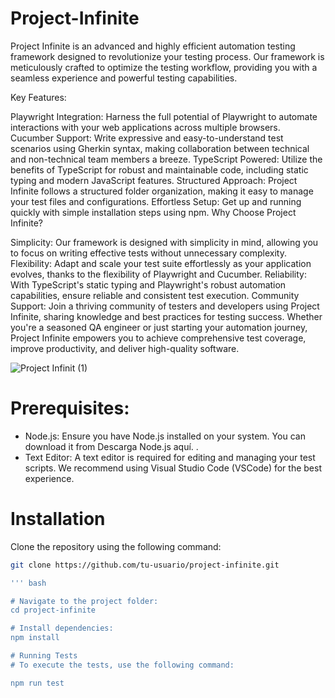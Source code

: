 # Project-Infinite

Project Infinite is an advanced and highly efficient automation testing framework designed to revolutionize your testing process. Our framework is meticulously crafted to optimize the testing workflow, providing you with a seamless experience and powerful testing capabilities.

Key Features:

Playwright Integration: Harness the full potential of Playwright to automate interactions with your web applications across multiple browsers.
Cucumber Support: Write expressive and easy-to-understand test scenarios using Gherkin syntax, making collaboration between technical and non-technical team members a breeze.
TypeScript Powered: Utilize the benefits of TypeScript for robust and maintainable code, including static typing and modern JavaScript features.
Structured Approach: Project Infinite follows a structured folder organization, making it easy to manage your test files and configurations.
Effortless Setup: Get up and running quickly with simple installation steps using npm.
Why Choose Project Infinite?

Simplicity: Our framework is designed with simplicity in mind, allowing you to focus on writing effective tests without unnecessary complexity.
Flexibility: Adapt and scale your test suite effortlessly as your application evolves, thanks to the flexibility of Playwright and Cucumber.
Reliability: With TypeScript's static typing and Playwright's robust automation capabilities, ensure reliable and consistent test execution.
Community Support: Join a thriving community of testers and developers using Project Infinite, sharing knowledge and best practices for testing success.
Whether you're a seasoned QA engineer or just starting your automation journey, Project Infinite empowers you to achieve comprehensive test coverage, improve productivity, and deliver high-quality software.

![Project Infinit (1)](https://github.com/armadaautomationteam/Project-Infinite/assets/149462281/cf0ffd43-6154-4071-afe2-3147e7421859)

# Prerequisites:

- Node.js: Ensure you have Node.js installed on your system. You can download it from Descarga Node.js aquí. .
- Text Editor: A text editor is required for editing and managing your test scripts. We recommend using Visual Studio Code (VSCode) for the best experience.

# Installation

Clone the repository using the following command:

```bash
git clone https://github.com/tu-usuario/project-infinite.git

''' bash

# Navigate to the project folder:
cd project-infinite

# Install dependencies:
npm install

# Running Tests
# To execute the tests, use the following command:

npm run test
